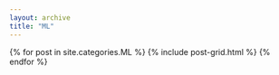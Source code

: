 ```yaml
---
layout: archive
title: "ML"
---
```


<div class="tiles">
{% for post in site.categories.ML %}
		{% include post-grid.html %}
{% endfor %}
</div><!-- /.tiles -->

